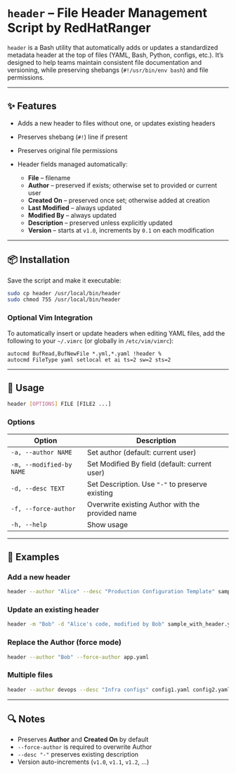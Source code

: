 # `header` – File Header Management Script by RedHatRanger

`header` is a Bash utility that automatically adds or updates a standardized metadata header at the top of files (YAML, Bash, Python, configs, etc.).
It’s designed to help teams maintain consistent file documentation and versioning, while preserving shebangs (`#!/usr/bin/env bash`) and file permissions.

---

## ✨ Features

* Adds a new header to files without one, or updates existing headers
* Preserves shebang (`#!`) line if present
* Preserves original file permissions
* Header fields managed automatically:

  * **File** – filename
  * **Author** – preserved if exists; otherwise set to provided or current user
  * **Created On** – preserved once set; otherwise added at creation
  * **Last Modified** – always updated
  * **Modified By** – always updated
  * **Description** – preserved unless explicitly updated
  * **Version** – starts at `v1.0`, increments by `0.1` on each modification

---

## 📦 Installation

Save the script and make it executable:

```bash
sudo cp header /usr/local/bin/header
sudo chmod 755 /usr/local/bin/header
```

### Optional Vim Integration

To automatically insert or update headers when editing YAML files, add the following to your `~/.vimrc` (or globally in `/etc/vim/vimrc`):

```vim
autocmd BufRead,BufNewFile *.yml,*.yaml !header %
autocmd FileType yaml setlocal et ai ts=2 sw=2 sts=2
```

---

## 🚀 Usage

```bash
header [OPTIONS] FILE [FILE2 ...]
```

### Options

| Option                   | Description                                      |
| ------------------------ | ------------------------------------------------ |
| `-a, --author NAME`      | Set author (default: current user)               |
| `-m, --modified-by NAME` | Set Modified By field (default: current user)    |
| `-d, --desc TEXT`        | Set Description. Use `"-"` to preserve existing  |
| `-f, --force-author`     | Overwrite existing Author with the provided name |
| `-h, --help`             | Show usage                                       |

---

## 📝 Examples

### Add a new header

```bash
header --author "Alice" --desc "Production Configuration Template" sample.yaml
```

### Update an existing header

```bash
header -m "Bob" -d "Alice's code, modified by Bob" sample_with_header.yaml
```

### Replace the Author (force mode)

```bash
header --author "Bob" --force-author app.yaml
```

### Multiple files

```bash
header --author devops --desc "Infra configs" config1.yaml config2.yaml
```

---

## 🔍 Notes

* Preserves **Author** and **Created On** by default
* `--force-author` is required to overwrite Author
* `--desc "-"` preserves existing description
* Version auto-increments (`v1.0`, `v1.1`, `v1.2`, …)
